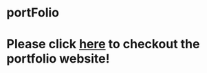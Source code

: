 # portFolio
# Please click [here](https://darshan-ramesh.github.io/portFolio/) to checkout the portfolio website!
